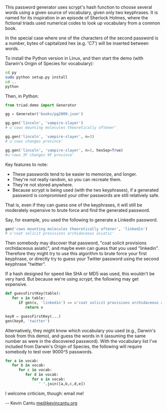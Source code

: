 This password generator uses scrypt's hash function to choose several words
using a given source of vocabulary, given only two keyphrases.  It is named
for its inspiration in an episode of Sherlock Holmes, where the fictional triads
used numerical codes to look up vocabulary from a common book.

In the special case where one of the characters of the second password
is a number, bytes of capitalized hex (e.g. 'C7') will be inserted
between words.

To install the Python version in Linux, and then start the demo
(with Darwin's Origin of Species for vocabulary):
```bash
cd py
sudo python setup.py install
cd ..
python
```

Then, in Python:
```python
from triad.demo import Generator

gg = Generator('books/pg2009.json')

gg.gen('lincoln', 'vampire-slayer')
# u'cows mounting molecules theoretically oftener'

gg.gen('lincoln', 'vampire-slayer', n=3)
# u'cows changes province'

gg.gen('lincoln', 'vampire-slayer', n=3, hexSep=True)
#u'cows 3F changes 9F province'
```

Key features to note:
* These passwords tend to be easier to memorize, and longer.
* They're not really random, so you can recreate them.
* They're not stored anywhere.
* Because scrypt is being used (with the two keyphrases),
  if a generated password is compromised your other passwords are
  still relatively safe.

That is, even if they can guess one of the keyphrases,
it will still be moderately expensive to brute force and
find the generated password.

Say, for example, you used the following to generate a LinkedIn password.
```python
gen('cows mounting molecules theoretically oftener', 'linkedin')
# u'coat solicit provisions orchidaceous asiatic'
```

Then somebody may discover that password,
"coat solicit provisions orchidaceous asiatic", and maybe even
can guess that you used "linkedin".  Therefore they might try to
use this algorithm to brute force your first keyphrase, or directly
try to guess your Twitter password using the second keyphrase "twitter".

If a hash designed for speed like SHA or MD5 was used, this wouldn't be
very hard.  But because we're using *scrypt*, the following may get
expensive.
```python
def guessFirstKey(table):
   for x in table:
      if gen(x, 'linkedin') == u'coat solicit provisions orchidaceous asiatic':
         return x

key0 = guessFirstKey(...)
gen(key0, 'twitter')
```

Alternatively, they might know which vocabulary you used (e.g., Darwin's
book from this demo), and guess the words in it (assuming the same number
as were in the discovered password).
With the vocabulary list I've included from Darwin's Origin of Species,
the following will require somebody to test over 9000^5 passwords.
```python
for a in vocab:
   for b in vocab:
      for c in vocab:
         for d in vocab:
            for e in vocab:
               " ".join([a,b,c,d,e])
```

I welcome criticism, though: email me!

-- Kevin Cantu <me@kevincantu.org>


